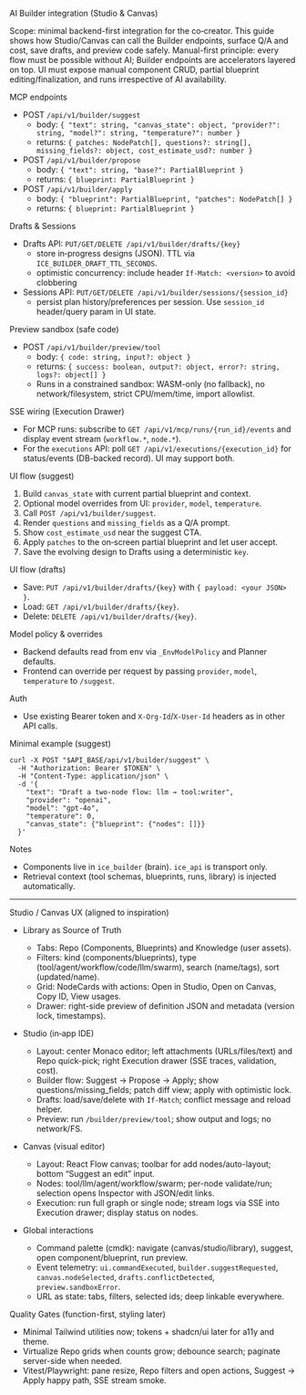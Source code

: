 AI Builder integration (Studio & Canvas)

Scope: minimal backend-first integration for the co‑creator. This guide shows how Studio/Canvas can call the Builder endpoints, surface Q/A and cost, save drafts, and preview code safely.
Manual-first principle: every flow must be possible without AI; Builder endpoints are accelerators layered on top. UI must expose manual component CRUD, partial blueprint editing/finalization, and runs irrespective of AI availability.

MCP endpoints
- POST `/api/v1/builder/suggest`
  - body: `{ "text": string, "canvas_state": object, "provider?": string, "model?": string, "temperature?": number }`
  - returns: `{ patches: NodePatch[], questions?: string[], missing_fields?: object, cost_estimate_usd?: number }`
- POST `/api/v1/builder/propose`
  - body: `{ "text": string, "base?": PartialBlueprint }`
  - returns: `{ blueprint: PartialBlueprint }`
- POST `/api/v1/builder/apply`
  - body: `{ "blueprint": PartialBlueprint, "patches": NodePatch[] }`
  - returns: `{ blueprint: PartialBlueprint }`

Drafts & Sessions
- Drafts API: `PUT/GET/DELETE /api/v1/builder/drafts/{key}`
  - store in‑progress designs (JSON). TTL via `ICE_BUILDER_DRAFT_TTL_SECONDS`.
  - optimistic concurrency: include header `If-Match: <version>` to avoid clobbering
- Sessions API: `PUT/GET/DELETE /api/v1/builder/sessions/{session_id}`
  - persist plan history/preferences per session. Use `session_id` header/query param in UI state.

Preview sandbox (safe code)
- POST `/api/v1/builder/preview/tool`
  - body: `{ code: string, input?: object }`
  - returns: `{ success: boolean, output?: object, error?: string, logs?: object[] }`
  - Runs in a constrained sandbox: WASM-only (no fallback), no network/filesystem, strict CPU/mem/time, import allowlist.

SSE wiring (Execution Drawer)
- For MCP runs: subscribe to `GET /api/v1/mcp/runs/{run_id}/events` and display event stream (`workflow.*`, `node.*`).
- For the `executions` API: poll `GET /api/v1/executions/{execution_id}` for status/events (DB-backed record). UI may support both.

UI flow (suggest)
1. Build `canvas_state` with current partial blueprint and context.
2. Optional model overrides from UI: `provider`, `model`, `temperature`.
3. Call `POST /api/v1/builder/suggest`.
4. Render `questions` and `missing_fields` as a Q/A prompt.
5. Show `cost_estimate_usd` near the suggest CTA.
6. Apply `patches` to the on‑screen partial blueprint and let user accept.
7. Save the evolving design to Drafts using a deterministic `key`.

UI flow (drafts)
- Save: `PUT /api/v1/builder/drafts/{key}` with `{ payload: <your JSON> }`.
- Load: `GET /api/v1/builder/drafts/{key}`.
- Delete: `DELETE /api/v1/builder/drafts/{key}`.

Model policy & overrides
- Backend defaults read from env via `_EnvModelPolicy` and Planner defaults.
- Frontend can override per request by passing `provider`, `model`, `temperature` to `/suggest`.

Auth
- Use existing Bearer token and `X-Org-Id`/`X-User-Id` headers as in other API calls.

Minimal example (suggest)
```
curl -X POST "$API_BASE/api/v1/builder/suggest" \
  -H "Authorization: Bearer $TOKEN" \
  -H "Content-Type: application/json" \
  -d '{
    "text": "Draft a two-node flow: llm → tool:writer",
    "provider": "openai",
    "model": "gpt-4o",
    "temperature": 0,
    "canvas_state": {"blueprint": {"nodes": []}}
  }'
```

Notes
- Components live in `ice_builder` (brain). `ice_api` is transport only.
- Retrieval context (tool schemas, blueprints, runs, library) is injected automatically.

---

Studio / Canvas UX (aligned to inspiration)

- Library as Source of Truth
  - Tabs: Repo (Components, Blueprints) and Knowledge (user assets).
  - Filters: kind (components/blueprints), type (tool/agent/workflow/code/llm/swarm), search (name/tags), sort (updated/name).
  - Grid: NodeCards with actions: Open in Studio, Open on Canvas, Copy ID, View usages.
  - Drawer: right-side preview of definition JSON and metadata (version lock, timestamps).

- Studio (in‑app IDE)
  - Layout: center Monaco editor; left attachments (URLs/files/text) and Repo quick-pick; right Execution drawer (SSE traces, validation, cost).
  - Builder flow: Suggest → Propose → Apply; show questions/missing_fields; patch diff view; apply with optimistic lock.
  - Drafts: load/save/delete with `If-Match`; conflict message and reload helper.
  - Preview: run `/builder/preview/tool`; show output and logs; no network/FS.

- Canvas (visual editor)
  - Layout: React Flow canvas; toolbar for add nodes/auto-layout; bottom “Suggest an edit” input.
  - Nodes: tool/llm/agent/workflow/swarm; per-node validate/run; selection opens Inspector with JSON/edit links.
  - Execution: run full graph or single node; stream logs via SSE into Execution drawer; display status on nodes.

- Global interactions
  - Command palette (cmdk): navigate (canvas/studio/library), suggest, open component/blueprint, run preview.
  - Event telemetry: `ui.commandExecuted`, `builder.suggestRequested`, `canvas.nodeSelected`, `drafts.conflictDetected`, `preview.sandboxError`.
  - URL as state: tabs, filters, selected ids; deep linkable everywhere.

Quality Gates (function-first, styling later)
- Minimal Tailwind utilities now; tokens + shadcn/ui later for a11y and theme.
- Virtualize Repo grids when counts grow; debounce search; paginate server-side when needed.
- Vitest/Playwright: pane resize, Repo filters and open actions, Suggest → Apply happy path, SSE stream smoke.
